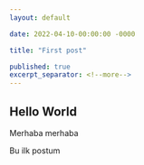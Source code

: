 ```yaml
---
layout: default

date: 2022-04-10-00:00:00 -0000

title: "First post"

published: true
excerpt_separator: <!--more-->
---
```


## Hello World

Merhaba merhaba 

<!--more-->


Bu ilk postum